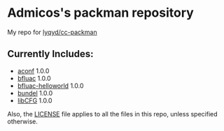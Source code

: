 # Admicos's packman repository
My repo for [lyqyd/cc-packman](https://github.com/lyqyd/cc-packman)

## Currently Includes:
* [aconf](http://www.computercraft.info/forums2/index.php?/topic/25456-libcfg-a-basic-configuration-api/) 1.0.0
* [bfluac](http://www.computercraft.info/forums2/index.php?/topic/27197-bfluac-convert-brainfuck-programs-to-lua/) 1.0.0
* [bfluac-helloworld](http://www.computercraft.info/forums2/index.php?/topic/27197-bfluac-convert-brainfuck-programs-to-lua/) 1.0.0
* [bundel](http://www.computercraft.info/forums2/index.php?/topic/26350-bundel-a-program-to-bundle-multiple-files-to-one-self-extracting-program) 1.0.0
* [libCFG](http://www.computercraft.info/forums2/index.php?/topic/25456-libcfg-a-basic-configuration-api/) 1.0.0

Also, the [LICENSE](/LICENSE) file applies to all the files in this repo, unless specified otherwise.

